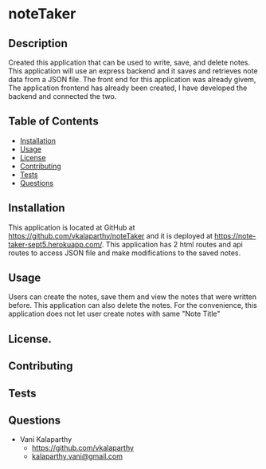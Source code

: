 # noteTaker
## Description
Created this application that can be used to write, save, and delete notes. This application will use an express backend and it saves and retrieves note data from a JSON file. The front end for this application was already givem, The application frontend has already been created, I have developed the backend and connected the two.
## Table of Contents
* [Installation](#installation)
* [Usage](#usage)
* [License](#license)
* [Contributing](#contributing)
* [Tests](#tests)
* [Questions](#questions)
## Installation
This application is located at GitHub at https://github.com/vkalaparthy/noteTaker and it is deployed at https://note-taker-sept5.herokuapp.com/.  This application has 2 html routes and api routes to access JSON file and make modifications to the saved notes.
## Usage
Users can create the notes, save them and view the notes that were written before.  This application can also delete the notes.  For the convenience, this application does not let user create notes with same "Note Title"
## License.
## Contributing
## Tests

## Questions
* Vani Kalaparthy
  * https://github.com/vkalaparthy
  * kalaparthy.vani@gmail.com
